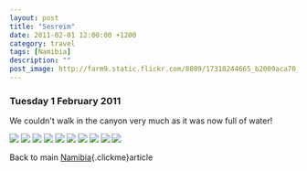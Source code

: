```yaml
---
layout: post
title: "Sesreim"
date: 2011-02-01 12:00:00 +1200
category: travel
tags: [Namibia]
description: ""
post_image: http://farm9.static.flickr.com/8809/17318244665_b2009aca70_o.jpg
---
```

### Tuesday 1 February 2011

We couldn't walk in the canyon very much as it was now full of water!

[![](http://farm8.static.flickr.com/7282/16679467167_3bbce2f9dc_c.jpg)](http://farm8.static.flickr.com/7282/16679467167_26e7b45042_o.jpg)
[![](http://farm8.static.flickr.com/7598/16699178388_b1b03fe5bf_c.jpg)](http://farm8.static.flickr.com/7598/16699178388_6f9be82256_o.jpg)
[![](http://farm8.static.flickr.com/7634/16860894756_e21bd4c25a_c.jpg)](http://farm8.static.flickr.com/7634/16860894756_8cd9a9703d_o.jpg)
[![](http://farm9.static.flickr.com/8712/16266806303_5253067183_c.jpg)](http://farm9.static.flickr.com/8712/16266806303_f11468ff82_o.jpg)
[![](http://farm8.static.flickr.com/7595/16885610852_0b4485c3e6_c.jpg)](http://farm8.static.flickr.com/7595/16885610852_af32136ae6_o.jpg)
[![](http://farm9.static.flickr.com/8720/16885809561_1f7ee0d7ab_c.jpg)](http://farm9.static.flickr.com/8720/16885809561_41846263a9_o.jpg)
[![](http://farm8.static.flickr.com/7654/16699402370_4d614a57f9_c.jpg)](http://farm8.static.flickr.com/7654/16699402370_233dcdc208_o.jpg)
[![](http://farm9.static.flickr.com/8747/16266805053_2c2d88884a_c.jpg)](http://farm9.static.flickr.com/8747/16266805053_753379eed4_o.jpg)
[![](http://farm9.static.flickr.com/8702/16886805985_cbf6e1588d_c.jpg)](http://farm9.static.flickr.com/8702/16886805985_4d500be465_o.jpg)
[![](http://farm8.static.flickr.com/7601/16264419544_859e5a5fcc_c.jpg)](http://farm8.static.flickr.com/7601/16264419544_ab8e6f63e3_o.jpg)

Back to main
[Namibia](./content.html?id=20110204Namibia){.clickme}article
